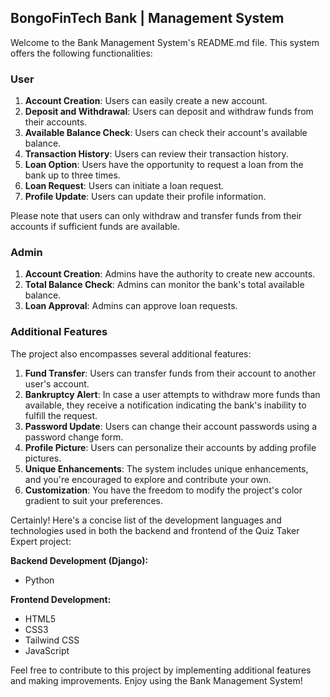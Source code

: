 ## BongoFinTech Bank | Management System

Welcome to the Bank Management System's README.md file. This system offers the following functionalities:

### User

1. **Account Creation**: Users can easily create a new account.
2. **Deposit and Withdrawal**: Users can deposit and withdraw funds from their accounts.
3. **Available Balance Check**: Users can check their account's available balance.
4. **Transaction History**: Users can review their transaction history.
5. **Loan Option**: Users have the opportunity to request a loan from the bank up to three times.
6. **Loan Request**: Users can initiate a loan request.
7. **Profile Update**: Users can update their profile information.

Please note that users can only withdraw and transfer funds from their accounts if sufficient funds are available.

### Admin

1. **Account Creation**: Admins have the authority to create new accounts.
2. **Total Balance Check**: Admins can monitor the bank's total available balance.
3. **Loan Approval**: Admins can approve loan requests.

### Additional Features

The project also encompasses several additional features:

1. **Fund Transfer**: Users can transfer funds from their account to another user's account.
2. **Bankruptcy Alert**: In case a user attempts to withdraw more funds than available, they receive a notification indicating the bank's inability to fulfill the request.
3. **Password Update**: Users can change their account passwords using a password change form.
4. **Profile Picture**: Users can personalize their accounts by adding profile pictures.
5. **Unique Enhancements**: The system includes unique enhancements, and you're encouraged to explore and contribute your own.
6. **Customization**: You have the freedom to modify the project's color gradient to suit your preferences.

Certainly! Here's a concise list of the development languages and technologies used in both the backend and frontend of the Quiz Taker Expert project:

**Backend Development (Django):**
- Python

**Frontend Development:**
- HTML5
- CSS3
- Tailwind CSS
- JavaScript
  
Feel free to contribute to this project by implementing additional features and making improvements. Enjoy using the Bank Management System!



